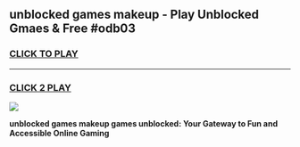 
## unblocked games makeup - Play Unblocked Gmaes & Free #odb03
<h3>
<a href="https://premium.freeplayer.one?title=unblocked_games_makeup&ref=03M">CLICK TO PLAY</a></h3>
<hr>

<h3>
<a href="https://premium.freeplayer.one?title=unblocked_games_makeup&ref=03M">CLICK 2 PLAY</a>
  
</h3>

<a href="https://premium.freeplayer.one?title=unblocked_games_makeup&ref=03M"><img src="https://clearcache.store/games.png"></a>


**unblocked games makeup games unblocked: Your Gateway to Fun and Accessible Online Gaming**
